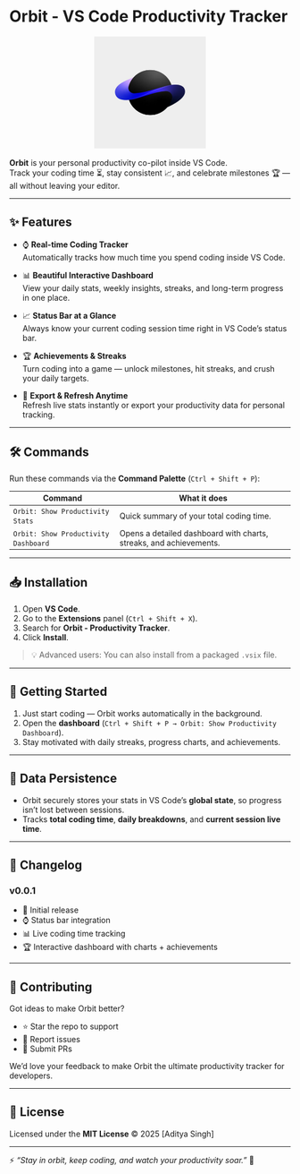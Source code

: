 #  Orbit - VS Code Productivity Tracker  

<p align="center">
  <img src="logo/Orbit-logo.jpg" alt="Orbit Logo" width="200"/>
</p>

**Orbit** is your personal productivity co-pilot inside VS Code.  
Track your coding time ⏳, stay consistent 📈, and celebrate milestones 🏆 — all without leaving your editor.  

---

## ✨ Features  

- ⌚ **Real-time Coding Tracker**  
  Automatically tracks how much time you spend coding inside VS Code.  

- 📊 **Beautiful Interactive Dashboard**  
  View your daily stats, weekly insights, streaks, and long-term progress in one place.  

- 📈 **Status Bar at a Glance**  
  Always know your current coding session time right in VS Code’s status bar.  

- 🏆 **Achievements & Streaks**  
  Turn coding into a game — unlock milestones, hit streaks, and crush your daily targets.  

- 🔄 **Export & Refresh Anytime**  
  Refresh live stats instantly or export your productivity data for personal tracking.  

---

## 🛠 Commands  

Run these commands via the **Command Palette** (`Ctrl + Shift + P`):  

| Command | What it does |
|---------|--------------|
| `Orbit: Show Productivity Stats` | Quick summary of your total coding time. |
| `Orbit: Show Productivity Dashboard` | Opens a detailed dashboard with charts, streaks, and achievements. |

---

## 📥 Installation  

1. Open **VS Code**.  
2. Go to the **Extensions** panel (`Ctrl + Shift + X`).  
3. Search for **Orbit - Productivity Tracker**.  
4. Click **Install**.  

> 💡 Advanced users: You can also install from a packaged `.vsix` file.  

---

## 🚀 Getting Started  

1. Just start coding — Orbit works automatically in the background.  
2. Open the **dashboard** (`Ctrl + Shift + P → Orbit: Show Productivity Dashboard`).  
3. Stay motivated with daily streaks, progress charts, and achievements.  

---

## 💾 Data Persistence  

- Orbit securely stores your stats in VS Code’s **global state**, so progress isn’t lost between sessions.  
- Tracks **total coding time**, **daily breakdowns**, and **current session live time**.  

---

## 📜 Changelog  

### v0.0.1  
- 🎉 Initial release  
- ⌚ Status bar integration  
- 📊 Live coding time tracking  
- 🏆 Interactive dashboard with charts + achievements  

---

## 🤝 Contributing  

Got ideas to make Orbit better?  
- ⭐ Star the repo to support  
- 🐛 Report issues  
- 🔧 Submit PRs  

We’d love your feedback to make Orbit the ultimate productivity tracker for developers.  

---

## 📄 License  

Licensed under the **MIT License** © 2025 [Aditya Singh]  

---

⚡ *“Stay in orbit, keep coding, and watch your productivity soar.”* 🌌  
